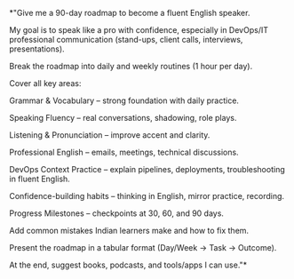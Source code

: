 *"Give me a 90-day roadmap to become a fluent English speaker.

My goal is to speak like a pro with confidence, especially in DevOps/IT professional communication (stand-ups, client calls, interviews, presentations).

Break the roadmap into daily and weekly routines (1 hour per day).

Cover all key areas:

Grammar & Vocabulary – strong foundation with daily practice.

Speaking Fluency – real conversations, shadowing, role plays.

Listening & Pronunciation – improve accent and clarity.

Professional English – emails, meetings, technical discussions.

DevOps Context Practice – explain pipelines, deployments, troubleshooting in fluent English.

Confidence-building habits – thinking in English, mirror practice, recording.

Progress Milestones – checkpoints at 30, 60, and 90 days.

Add common mistakes Indian learners make and how to fix them.

Present the roadmap in a tabular format (Day/Week → Task → Outcome).

At the end, suggest books, podcasts, and tools/apps I can use."*